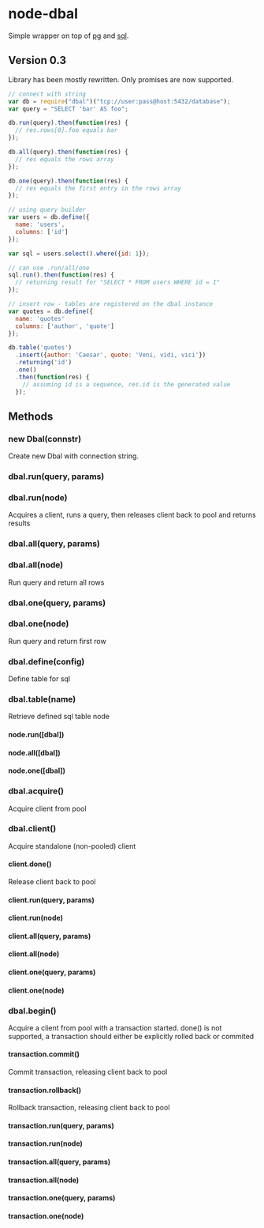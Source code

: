 # node-dbal

Simple wrapper on top of [pg](https://github.com/brianc/node-postgres) and [sql](https://github.com/brianc/node-sql).

## Version 0.3
Library has been mostly rewritten. Only promises are now supported.

```javascript
// connect with string
var db = require("dbal")("tcp://user:pass@host:5432/database");
var query = "SELECT 'bar' AS foo";

db.run(query).then(function(res) {
  // res.rows[0].foo equals bar
});

db.all(query).then(function(res) {
  // res equals the rows array
});

db.one(query).then(function(res) {
  // res equals the first entry in the rows array
});

// using query builder
var users = db.define({
  name: 'users',
  columns: ['id']
});

var sql = users.select().where({id: 1});

// can use .run/all/one
sql.run().then(function(res) {
  // returning result for "SELECT * FROM users WHERE id = 1"
});

// insert row - tables are registered on the dbal instance
var quotes = db.define({
  name: 'quotes'
  columns: ['author', 'quote']
});

db.table('quotes')
  .insert({author: 'Caesar', quote: 'Veni, vidi, vici'})
  .returning('id')
  .one()
  .then(function(res) {
    // assuming id is a sequence, res.id is the generated value
  });
```

## Methods

### new Dbal(connstr)
Create new Dbal with connection string.

### dbal.run(query, params)
### dbal.run(node)
Acquires a client, runs a query, then releases client back to pool and returns results  

### dbal.all(query, params)
### dbal.all(node)
Run query and return all rows

### dbal.one(query, params)
### dbal.one(node)
Run query and return first row

### dbal.define(config)
Define table for sql

### dbal.table(name)
Retrieve defined sql table node

#### node.run([dbal])
#### node.all([dbal])
#### node.one([dbal])

### dbal.acquire()
Acquire client from pool

### dbal.client()
Acquire standalone (non-pooled) client

#### client.done()
Release client back to pool

#### client.run(query, params)
#### client.run(node)

#### client.all(query, params)
#### client.all(node)

#### client.one(query, params)
#### client.one(node)

### dbal.begin()
Acquire a client from pool with a transaction started.
done() is not supported, a transaction should either be explicitly rolled back or commited

#### transaction.commit()
Commit transaction, releasing client back to pool

#### transaction.rollback()
Rollback transaction, releasing client back to pool

#### transaction.run(query, params)
#### transaction.run(node)

#### transaction.all(query, params)
#### transaction.all(node)

#### transaction.one(query, params)
#### transaction.one(node)
